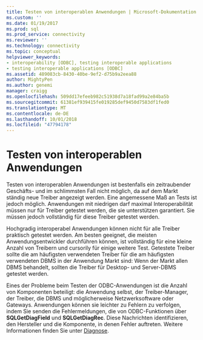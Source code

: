 ```yaml
---
title: Testen von interoperablen Anwendungen | Microsoft-Dokumentation
ms.custom: ''
ms.date: 01/19/2017
ms.prod: sql
ms.prod_service: connectivity
ms.reviewer: ''
ms.technology: connectivity
ms.topic: conceptual
helpviewer_keywords:
- interoperability [ODBC], testing interoperable applications
- testing interoperable applications [ODBC]
ms.assetid: 489083cb-8430-40be-9ef2-d75b9a2eea88
author: MightyPen
ms.author: genemi
manager: craigg
ms.openlocfilehash: 509dd17efeeb982c51938d7a18fad99a2e84ba5b
ms.sourcegitcommit: 61381ef939415fe019285def9450d7583df1fed0
ms.translationtype: MT
ms.contentlocale: de-DE
ms.lasthandoff: 10/01/2018
ms.locfileid: "47794178"
---
```

# <a name="testing-interoperable-applications"></a>Testen von interoperablen Anwendungen
Testen von interoperablen Anwendungen ist bestenfalls ein zeitraubender Geschäfts- und im schlimmsten Fall nicht möglich, da auf dem Markt ständig neue Treiber angezeigt werden. Eine angemessene Maß an Tests ist jedoch möglich. Anwendungen mit niedrigen darf maximal Interoperabilität müssen nur für Treiber getestet werden, die sie unterstützen garantiert. Sie müssen jedoch vollständig für diese Treiber getestet werden.  
  
 Hochgradig interoperabel Anwendungen können nicht für alle Treiber praktisch getestet werden. Am besten geeignet, die meisten Anwendungsentwickler durchführen können, ist vollständig für eine kleine Anzahl von Treibern und cursorily für einige weitere Test. Getestete Treiber sollte die am häufigsten verwendeten Treiber für die am häufigsten verwendeten DBMS in der Anwendung Markt sind: Wenn der Markt allen DBMS behandelt, sollten die Treiber für Desktop- und Server-DBMS getestet werden.  
  
 Eines der Probleme beim Testen der ODBC-Anwendungen ist die Anzahl von Komponenten beteiligt: die Anwendung selbst, der Treiber-Manager, der Treiber, die DBMS und möglicherweise Netzwerksoftware oder Gateways. Anwendungen können sie leichter zu Fehlern zu verfolgen, indem Sie senden die Fehlermeldungen, die von ODBC-Funktionen über **SQLGetDiagField** und **SQLGetDiagRec**. Diese Nachrichten identifizieren, den Hersteller und die Komponente, in denen Fehler auftreten. Weitere Informationen finden Sie unter [Diagnose](../../../odbc/reference/develop-app/diagnostics.md).
